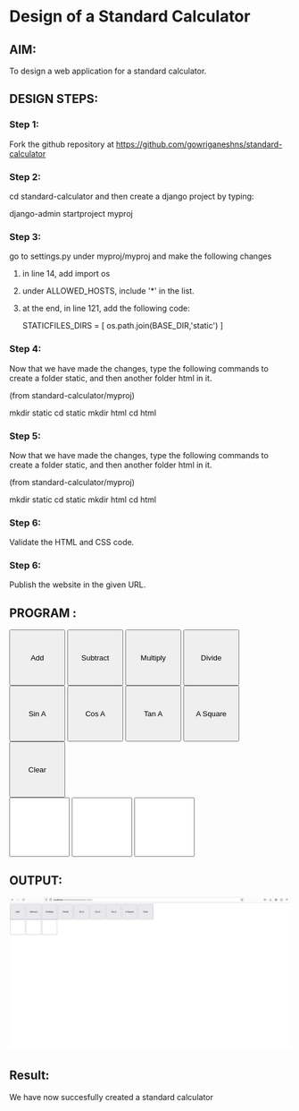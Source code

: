 # Design of a Standard Calculator

## AIM:

To design a web application for a standard calculator.

## DESIGN STEPS:

### Step 1:
 Fork the github repository at https://github.com/gowriganeshns/standard-calculator

### Step 2:
 cd standard-calculator and then create a django project by typing:

 django-admin startproject myproj

### Step 3:
 go to settings.py under myproj/myproj and make the following changes

 1) in line 14, add import os

 2) under ALLOWED_HOSTS, include '*' in the list.

 3) at the end, in line 121, add the following code:
    
    STATICFILES_DIRS = [
        os.path.join(BASE_DIR,'static')
    ]

### Step 4:
 Now that we have made the changes, type the following commands to create a folder static, and then another folder html in it.

 (from standard-calculator/myproj)

 mkdir static
 cd static
 mkdir html
 cd html

### Step 5:
 Now that we have made the changes, type the following commands to create a folder static, and then another folder html in it.

 (from standard-calculator/myproj)

 mkdir static
 cd static
 mkdir html
 cd html
### Step 6:

Validate the HTML and CSS code.

### Step 6:

Publish the website in the given URL.

## PROGRAM :
<html>
<head>
<script type="text/javascript">
function f1()
{
var a=Number(document.getElementById("n1").value);
var b=Number(document.getElementById("n2").value);
document.getElementById("n3").value=a+b;
}
function f2()
{
var a=Number(document.getElementById("n1").value);
var b=Number(document.getElementById("n2").value);
document.getElementById("n3").value=a-b;
}
function f3()
{
var a=Number(document.getElementById("n1").value);
var b=Number(document.getElementById("n2").value);
document.getElementById("n3").value=a*b;
}
function f4()
{
var a=Number(document.getElementById("n1").value);
var b=Number(document.getElementById("n2").value);
document.getElementById("n3").value=a/b;
}
function f5()
{
var a=Number(document.getElementById("n1").value);
var b=Number(document.getElementById("n2").value);
document.getElementById("n3").value=Math.sin(a);
}
function f6()
{
var a=Number(document.getElementById("n1").value);
var b=Number(document.getElementById("n2").value);
document.getElementById("n3").value=Math.cos(a);
}
function f7()
{
var a=Number(document.getElementById("n1").value);
var b=Number(document.getElementById("n2").value);
document.getElementById("n3").value=Math.tan(a);
}
function f8()
{
var a=Number(document.getElementById("n1").value);
var b=Number(document.getElementById("n2").value);
document.getElementById("n3").value=a*a;
}
function f9()
{
document.getElementById("n1").value=" ";
document.getElementById("n2").value=" ";
document.getElementById("n3").value=" ";
}
</script>
</head>
<body>
<form>
<input type="button" style="height: 100px; width: 100px;" onclick="f1()" value="Add">
<input type="button" style="height: 100px; width: 100px;" onclick="f2()" value="Subtract">
<input type="button" style="height: 100px; width: 100px;" onclick="f3()" value="Multiply">
<input type="button" style="height: 100px; width: 100px;" onclick="f4()" value="Divide">
<input type="button" style="height: 100px; width: 100px;" onclick="f5()" value="Sin A">
<input type="button" style="height: 100px; width: 100px;" onclick="f6()" value="Cos A">
<input type="button" style="height: 100px; width: 100px;" onclick="f7()" value="Tan A">
<input type="button" style="height: 100px; width: 100px;" onclick="f8()" value="A Square">
<input type="button" style="height: 100px; width: 100px;" onclick="f9()" value="Clear">
<br>
<input type="text" style="height: 100px; width: 100px;" id="n1">
<input type="text" style="height: 100px; width: 100px;" id="n2">
<input type="text" style="height: 100px; width: 100px;" id="n3">
</form>
</body>
</html>

## OUTPUT:

![Alt text](calculator.png)
## Result:
 We have now succesfully created a standard calculator

